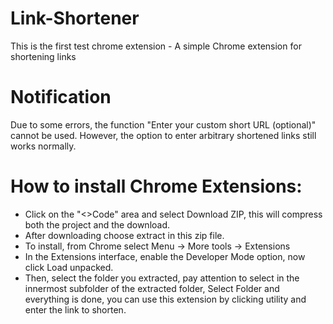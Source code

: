 # Link-Shortener
This is the first test chrome extension - A simple Chrome extension for shortening links
# Notification
Due to some errors, the function "Enter your custom short URL (optional)" cannot be used.
However, the option to enter arbitrary shortened links still works normally.
# How to install Chrome Extensions:
- Click on the "<>Code" area and select Download ZIP, this will compress both the project and the download.
- After downloading choose extract in this zip file.
- To install, from Chrome select Menu -> More tools -> Extensions
- In the Extensions interface, enable the Developer Mode option, now click Load unpacked.
- Then, select the folder you extracted, pay attention to select in the innermost subfolder of the extracted folder, Select Folder and everything is done, you can use this extension by clicking utility and enter the link to shorten.
